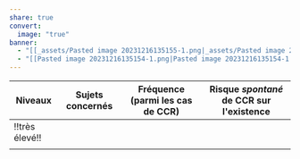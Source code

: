 ```yaml
---
share: true
convert:
  image: "true"
banner:
  - "[[_assets/Pasted image 20231216135155-1.png|_assets/Pasted image 20231216135155-1.png]]"
  - "[[Pasted image 20231216135154-1.png|Pasted image 20231216135154-1.png]]"
---
```


| Niveaux | Sujets concernés | Fréquence (parmi les cas de CCR) | Risque *spontané* de CCR sur l'existence |
| ---- | ---- | ---- | ---- |
|  !!très élevé!! |  |  |  |
|  |  |  |  |
